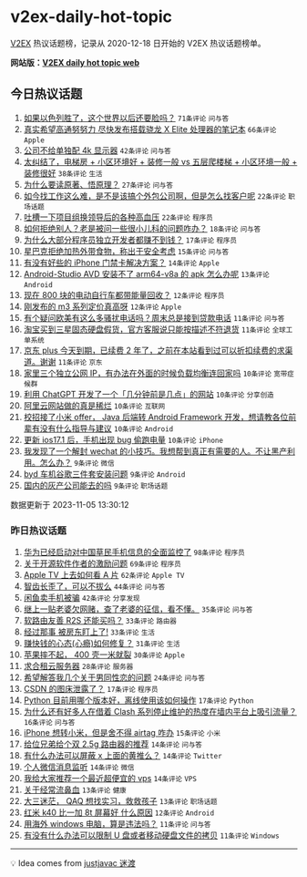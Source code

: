 # v2ex-daily-hot-topic

[V2EX](https://www.v2ex.com/) 热议话题榜，记录从 2020-12-18 日开始的 V2EX 热议话题榜单。

**网站版：[V2EX daily hot topic web](https://boojack.github.io/v2ex-daily-hot-topic-web/)**

## 今日热议话题

<!-- TODAY BEGIN -->

1. [如果以色列胜了，这个世界以后还要脸吗？](https://www.v2ex.com/t/988846) `71条评论` `问与答`
1. [真实希望高通努努力 尽快发布搭载骁龙 X Elite 处理器的笔记本](https://www.v2ex.com/t/988772) `66条评论` `Apple`
1. [公司不给单独配 4k 显示器](https://www.v2ex.com/t/988731) `42条评论` `问与答`
1. [太纠结了，电梯房 + 小区环境好 + 装修一般 vs 五层爬楼梯 + 小区环境一般 + 装修很好](https://www.v2ex.com/t/988783) `38条评论` `生活`
1. [为什么要读原著、悟原理？](https://www.v2ex.com/t/988761) `27条评论` `问与答`
1. [如今找工作这么难，是不是该搞个外包公司啊，但是怎么找客户呢](https://www.v2ex.com/t/988737) `22条评论` `职场话题`
1. [吐槽一下项目组换领导后的各种高血压](https://www.v2ex.com/t/988758) `22条评论` `程序员`
1. [如何拒绝别人？老是被问一些很小儿科的问题咋办？](https://www.v2ex.com/t/988785) `18条评论` `问与答`
1. [为什么大部分程序员独立开发者都赚不到钱？](https://www.v2ex.com/t/988828) `17条评论` `程序员`
1. [星巴克拒绝加热外带食物，称出于安全考虑](https://www.v2ex.com/t/988768) `15条评论` `问与答`
1. [有没有好些的 iPhone 门禁卡解决方案？](https://www.v2ex.com/t/988816) `14条评论` `Apple`
1. [Android-Studio AVD 安装不了 arm64-v8a 的 apk 怎么办呢](https://www.v2ex.com/t/988794) `13条评论` `Android`
1. [现在 800 块的电动自行车都带能量回收？](https://www.v2ex.com/t/988751) `12条评论` `程序员`
1. [刚发布的 m3 系列定价真高呀](https://www.v2ex.com/t/988750) `12条评论` `Apple`
1. [有个疑问欧美有这么多骚扰电话吗？周末总是接到贷款电话](https://www.v2ex.com/t/988832) `11条评论` `问与答`
1. [淘宝买到三星固态硬盘假货，官方客服说只能按描述不符退货](https://www.v2ex.com/t/988824) `11条评论` `全球工单系统`
1. [京东 plus 今天到期，已续费 2 年了，之前在本站看到过可以折扣续费的求渠道。谢谢](https://www.v2ex.com/t/988732) `11条评论` `京东`
1. [家里三个独立公网 IP，有办法在外面的时候负载均衡连回家吗](https://www.v2ex.com/t/988822) `10条评论` `宽带症候群`
1. [利用 ChatGPT 开发了一个「几分钟前是几点」的网站](https://www.v2ex.com/t/988811) `10条评论` `分享创造`
1. [阿里云网站做的真是稀烂](https://www.v2ex.com/t/988780) `10条评论` `互联网`
1. [校招接了小米 offer， Java 后端转 Android Framework 开发，想请教各位前辈有没有什么指导与建议](https://www.v2ex.com/t/988753) `10条评论` `Android`
1. [更新 ios17.1 后，手机出现 bug 偷跑电量](https://www.v2ex.com/t/988726) `10条评论` `iPhone`
1. [我发现了一个解封 wechat 的小技巧。我想帮到真正有需要的人。不让黑产利用。怎么办？](https://www.v2ex.com/t/988818) `9条评论` `微信`
1. [byd 车机谷歌三件套安装问题](https://www.v2ex.com/t/988789) `9条评论` `Android`
1. [国内的灰产公司能去的吗](https://www.v2ex.com/t/988742) `9条评论` `职场话题`

数据更新于 2023-11-05 13:30:12

<!-- TODAY END -->

### 昨日热议话题

<!-- YESTERDAY BEGIN -->

1. [华为已经启动对中国草民手机信息的全面监控了](https://www.v2ex.com/t/988525) `98条评论` `程序员`
1. [关于开源软件作者的激励问题](https://www.v2ex.com/t/988513) `69条评论` `程序员`
1. [Apple TV 上去如何看 A 片](https://www.v2ex.com/t/988556) `62条评论` `Apple TV`
1. [智齿长歪了，可以不拔么](https://www.v2ex.com/t/988605) `44条评论` `问与答`
1. [闲鱼卖手机被骗](https://www.v2ex.com/t/988544) `42条评论` `分享发现`
1. [继上一贴老婆欠网赌，查了老婆的征信，看不懂。](https://www.v2ex.com/t/988668) `35条评论` `问与答`
1. [软路由友善 R2S 还能买吗？](https://www.v2ex.com/t/988591) `33条评论` `路由器`
1. [经过那事 被房东盯上了!](https://www.v2ex.com/t/988515) `33条评论` `生活`
1. [赚快钱的心态(心瘾)如何修复？](https://www.v2ex.com/t/988543) `31条评论` `生活`
1. [苹果摔不起， 400 壳一米就裂](https://www.v2ex.com/t/988551) `30条评论` `Apple`
1. [求合租云服务器](https://www.v2ex.com/t/988530) `28条评论` `服务器`
1. [希望解答我几个关于男同性恋的问题](https://www.v2ex.com/t/988532) `24条评论` `问与答`
1. [CSDN 的图床泄露了？](https://www.v2ex.com/t/988648) `17条评论` `程序员`
1. [Python 目前用哪个版本好，离线使用该如何操作](https://www.v2ex.com/t/988536) `17条评论` `Python`
1. [为什么还有好多人在借着 Clash 系列停止维护的热度在墙内平台上吸引流量？](https://www.v2ex.com/t/988499) `16条评论` `问与答`
1. [iPhone 想转小米，但是舍不得 airtag 咋办](https://www.v2ex.com/t/988574) `15条评论` `小米`
1. [给位兄弟给个双 2.5g 路由器的推荐](https://www.v2ex.com/t/988667) `14条评论` `问与答`
1. [有什么办法可以屏蔽 x 上面的黄推么？](https://www.v2ex.com/t/988631) `14条评论` `Twitter`
1. [个人微信消息监听](https://www.v2ex.com/t/988587) `14条评论` `微信`
1. [我给大家推荐一个最近超便宜的 vps](https://www.v2ex.com/t/988517) `14条评论` `VPS`
1. [关于经常流鼻血](https://www.v2ex.com/t/988601) `13条评论` `健康`
1. [大三迷茫， QAQ 想找实习，救救孩子](https://www.v2ex.com/t/988547) `13条评论` `职场话题`
1. [红米 k40 比一加 8t 屏幕好 什么原因](https://www.v2ex.com/t/988621) `12条评论` `Android`
1. [用海外 windows 电脑，算是违法吗？](https://www.v2ex.com/t/988620) `11条评论` `问与答`
1. [有没有什么办法可以限制 U 盘或者移动硬盘文件的拷贝](https://www.v2ex.com/t/988612) `11条评论` `Windows`

<!-- YESTERDAY END -->

---

💡 Idea comes from [justjavac 迷渡](https://github.com/justjavac/)
